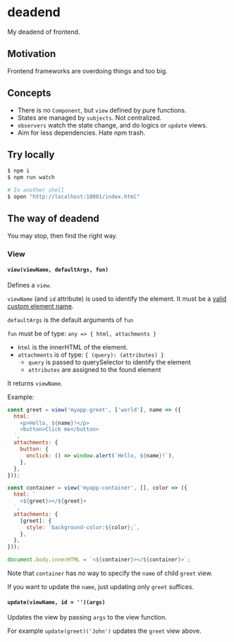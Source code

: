 # deadend

My deadend of frontend.

## Motivation

Frontend frameworks are overdoing things and too big.

## Concepts

- There is no `Component`, but `view` defined by pure functions.
- States are managed by `subjects`. Not centralized.
- `observers` watch the state change, and do logics or `update` views.
- Aim for less dependencies. Hate npm trash.

## Try locally

```sh
$ npm i
$ npm run watch

# In another shell
$ open "http://localhost:10001/index.html"
```

## The way of deadend

You may stop, then find the right way.

### View

#### `view(viewName, defaultArgs, fun)`

Defines a `view`.

`viewName` (and `id` attribute) is used to identify the element.
It must be a [valid custom element name](https://html.spec.whatwg.org/multipage/custom-elements.html#valid-custom-element-name).

`defaultArgs` is the default arguments of `fun`

`fun` must be of type: `any => { html, attachments }`
  - `html` is the innerHTML of the element.
  - `attachments` is of type: `{ (query): (attributes) }`
    - `query` is passed to querySelector to identify the element
    - `attributes` are assigned to the found element

It returns `viewName`.

Example:

```js
const greet = view('myapp-greet', ['world'], name => ({
  html: `
    <p>Hello, ${name}!</p>
    <button>Click me</button>
  `,
  attachments: {
    button: {
      onclick: () => window.alert(`Hello, ${name}!`),
    },
  },
}));

const container = view('myapp-container', [], color => ({
  html: `
    <${greet}></${greet}>
  `,
  attachments: {
    [greet]: {
      style: `background-color:${color};`,
    },
  },
}));

document.body.innerHTML = `<${container}></${container}>`;
```

Note that `container` has no way to specify the `name` of child `greet` view.

If you want to update the `name`, just updating only `greet` suffices.

#### `update(viewName, id = '')(args)`

Updates the view by passing `args` to the view function.

For example `update(greet)('John')` updates the `greet` view above.
